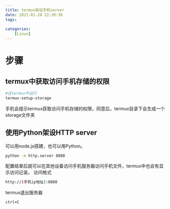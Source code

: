 ```yaml
---
title: termux架设手机server
date: 2021-01-28 22:20:30
tags: 
    
categories: 
    [Linux]
---
```

# 步骤
## termux中获取访问手机存储的权限

```bash
#在termux中运行
termux-setup-storage
```
手机会提示termux获取访问手机存储的权限，同意后，termux目录下会生成一个storage文件夹

## 使用Python架设HTTP server
可以用node.js搭建，也可以用Python。

```bash
python -m http.server 8080
```
配置结束后就可以在其他设备访问手机服务器访问手机文件，termux中也会有显示访问记录。
访问格式

```bash
http://(手机ip地址):8080
```
termux退出服务器

```bash
ctrl+C
```